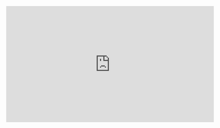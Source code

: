﻿<iframe width="560" height="315" src="https://www.youtube.com/embed/afMO1SKfu1A?list=PL1DEQjXG2xnJOSQf2421r1S040NkvCApp" frameborder="0" allowfullscreen></iframe>
